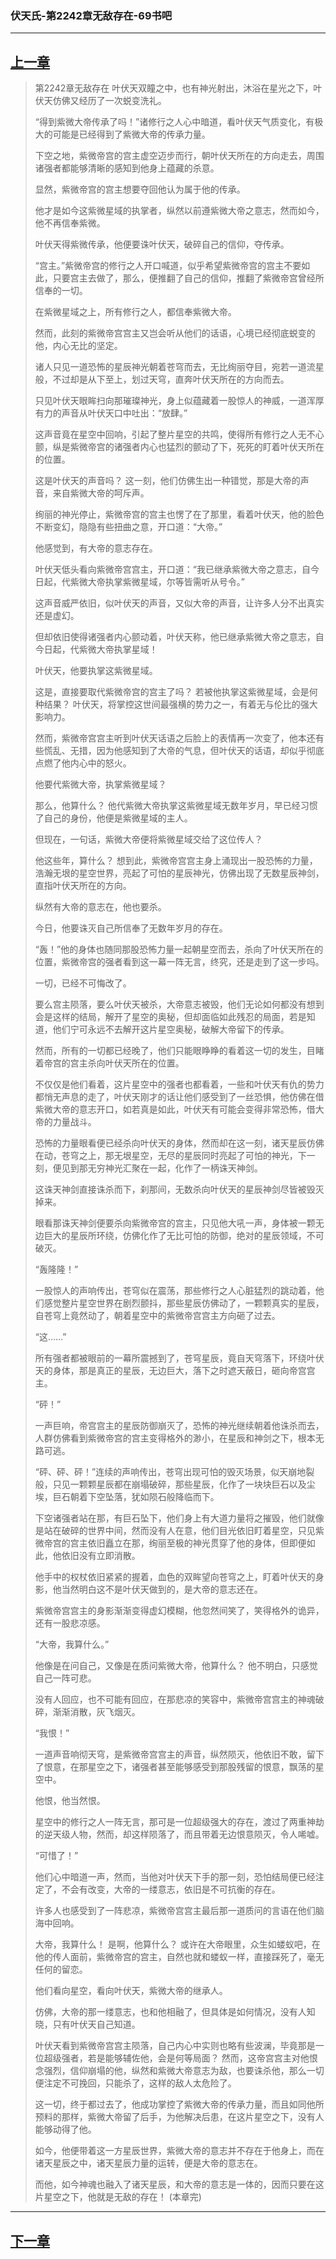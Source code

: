 ### 伏天氏-第2242章无敌存在-69书吧

--------
[上一章](./83ac223e638b367e103df4898bde563e.md)
--------


>
>
>
>第2242章无敌存在
>叶伏天双瞳之中，也有神光射出，沐浴在星光之下，叶伏天仿佛又经历了一次蜕变洗礼。
>
>“得到紫微大帝传承了吗！”诸修行之人心中暗道，看叶伏天气质变化，有极大的可能是已经得到了紫微大帝的传承力量。
>
>下空之地，紫微帝宫的宫主虚空迈步而行，朝叶伏天所在的方向走去，周围诸强者都能够清晰的感知到他身上蕴藏的杀意。
>
>显然，紫微帝宫的宫主想要夺回他认为属于他的传承。
>
>他才是如今这紫微星域的执掌者，纵然以前遵紫微大帝之意志，然而如今，他不再信奉紫微。
>
>叶伏天得紫微传承，他便要诛叶伏天，破碎自己的信仰，夺传承。
>
>“宫主。”紫微帝宫的修行之人开口喊道，似乎希望紫微帝宫的宫主不要如此，只要宫主去做了，那么，便推翻了自己的信仰，推翻了紫微帝宫曾经所信奉的一切。
>
>在紫微星域之上，所有修行之人，都信奉紫微大帝。
>
>然而，此刻的紫微帝宫宫主又岂会听从他们的话语，心境已经彻底蜕变的他，内心无比的坚定。
>
>诸人只见一道恐怖的星辰神光朝着苍穹而去，无比绚丽夺目，宛若一道流星般，不过却是从下至上，划过天穹，直奔叶伏天所在的方向而去。
>
>只见叶伏天眼眸扫向那璀璨神光，身上似蕴藏着一股惊人的神威，一道浑厚有力的声音从叶伏天口中吐出：“放肆。”
>
>这声音竟在星空中回响，引起了整片星空的共鸣，使得所有修行之人无不心颤，纵是紫微帝宫的诸强者内心也猛烈的颤动了下，死死的盯着叶伏天所在的位置。
>
>这是叶伏天的声音吗？
>这一刻，他们仿佛生出一种错觉，那是大帝的声音，来自紫微大帝的呵斥声。
>
>绚丽的神光停止，紫微帝宫的宫主也愣了在了那里，看着叶伏天，他的脸色不断变幻，隐隐有些扭曲之意，开口道：“大帝。”
>
>他感觉到，有大帝的意志存在。
>
>叶伏天低头看向紫微帝宫宫主，开口道：“我已继承紫微大帝之意志，自今日起，代紫微大帝执掌紫微星域，尔等皆需听从号令。”
>
>这声音威严依旧，似叶伏天的声音，又似大帝的声音，让许多人分不出真实还是虚幻。
>
>但却依旧使得诸强者内心颤动着，叶伏天称，他已继承紫微大帝之意志，自今日起，代紫微大帝执掌星域！
>
>叶伏天，他要执掌这紫微星域。
>
>这是，直接要取代紫微帝宫的宫主了吗？
>若被他执掌这紫微星域，会是何种结果？
>叶伏天，将掌控这世间最强横的势力之一，有着无与伦比的强大影响力。
>
>然而，紫微帝宫宫主听到叶伏天话语之后脸上的表情再一次变了，他本还有些慌乱、无措，因为他感知到了大帝的气息，但叶伏天的话语，却似乎彻底点燃了他内心中的怒火。
>
>他要代紫微大帝，执掌紫微星域？
>
>那么，他算什么？
>他代紫微大帝执掌这紫微星域无数年岁月，早已经习惯了自己的身份，他便是紫微星域的主人。
>
>但现在，一句话，紫微大帝便将紫微星域交给了这位传人？
>
>他这些年，算什么？
>想到此，紫微帝宫宫主身上涌现出一股恐怖的力量，浩瀚无垠的星空世界，亮起了可怕的星辰神光，仿佛出现了无数星辰神剑，直指叶伏天所在的方向。
>
>纵然有大帝的意志在，他也要杀。
>
>今日，他要诛灭自己所信奉了无数年岁月的存在。
>
>“轰！”他的身体也随同那股恐怖力量一起朝星空而去，杀向了叶伏天所在的位置，紫微帝宫的强者看到这一幕一阵无言，终究，还是走到了这一步吗。
>
>一切，已经不可悔改了。
>
>要么宫主陨落，要么叶伏天被杀，大帝意志被毁，他们无论如何都没有想到会是这样的结局，解开了星空的奥秘，但却面临如此残忍的局面，若是知道，他们宁可永远不去解开这片星空奥秘，破解大帝留下的传承。
>
>然而，所有的一切都已经晚了，他们只能眼睁睁的看着这一切的发生，目睹着帝宫的宫主杀向叶伏天所在的位置。
>
>不仅仅是他们看着，这片星空中的强者也都看着，一些和叶伏天有仇的势力都悄无声息的走了，叶伏天刚才的话让他们感受到了一丝恐惧，他仿佛在借紫微大帝的意志开口，如若真是如此，叶伏天有可能会变得非常恐怖，借大帝的力量战斗。
>
>恐怖的力量眼看便已经杀向叶伏天的身体，然而却在这一刻，诸天星辰仿佛在动，苍穹之上，那无垠星空，无尽的星辰同时亮起了可怕的神光，下一刻，便见到那无穷神光汇聚在一起，化作了一柄诛天神剑。
>
>这诛天神剑直接诛杀而下，刹那间，无数杀向叶伏天的星辰神剑尽皆被毁灭掉来。
>
>眼看那诛天神剑便要杀向紫微帝宫的宫主，只见他大吼一声，身体被一颗无边巨大的星辰所环绕，仿佛化作了无比可怕的防御，绝对的星辰领域，不可破灭。
>
>“轰隆隆！”
>
>一股惊人的声响传出，苍穹似在震荡，那些修行之人心脏猛烈的跳动着，他们感觉整片星空世界在剧烈颤抖，那些星辰仿佛动了，一颗颗真实的星辰，自苍穹上竟然动了，朝着星空中的紫微帝宫宫主方向砸了过去。
>
>“这……”
>
>所有强者都被眼前的一幕所震撼到了，苍穹星辰，竟自天穹落下，环绕叶伏天的身体，那是真正的星辰，无边巨大，落下之时遮天蔽日，砸向帝宫宫主。
>
>“砰！”
>
>一声巨响，帝宫宫主的星辰防御崩灭了，恐怖的神光继续朝着他诛杀而去，人群仿佛看到紫微帝宫的宫主变得格外的渺小，在星辰和神剑之下，根本无路可逃。
>
>“砰、砰、砰！”连续的声响传出，苍穹出现可怕的毁灭场景，似天崩地裂般，只见一颗颗星辰都在崩塌破碎，那些星辰，化作了一块块巨石以及尘埃，巨石朝着下空坠落，犹如陨石般降临而下。
>
>下空诸强者站在那，有巨石坠下，他们身上有大道力量将之摧毁，他们就像是站在破碎的世界中间，然而没有人在意，他们目光依旧盯着星空，只见紫微帝宫的宫主依旧矗立在那，绚丽至极的神光贯穿了他的身体，但即便如此，他依旧没有立即消散。
>
>他手中的权杖依旧紧紧的握着，血色的双眸望向苍穹之上，盯着叶伏天的身影，他当然明白这不是叶伏天做到的，是大帝的意志还在。
>
>紫微帝宫宫主的身影渐渐变得虚幻模糊，他忽然间笑了，笑得格外的诡异，还有一股悲凉感。
>
>“大帝，我算什么。”
>
>他像是在问自己，又像是在质问紫微大帝，他算什么？
>他不明白，只感觉自己一阵可悲。
>
>没有人回应，也不可能有回应，在那悲凉的笑容中，紫微帝宫宫主的神魂破碎，渐渐消散，灰飞烟灭。
>
>“我恨！”
>
>一道声音响彻天穹，是紫微帝宫宫主的声音，纵然陨灭，他依旧不敢，留下了恨意，在那星空之下，诸强者甚至能够感受到那股残留的恨意，飘荡的星空中。
>
>他恨，他当然恨。
>
>星空中的修行之人一阵无言，那可是一位超级强大的存在，渡过了两重神劫的逆天级人物，然而，却这样陨落了，而且带着无边恨意陨灭，令人唏嘘。
>
>“可惜了！”
>
>他们心中暗道一声，然而，当他对叶伏天下手的那一刻，恐怕结局便已经注定了，不会有改变，大帝的一缕意志，依旧是不可抗衡的存在。
>
>许多人也感受到了一阵悲凉，紫微帝宫宫主最后那一道质问的言语在他们脑海中回响。
>
>大帝，我算什么！
>是啊，他算什么？
>或许在大帝眼里，众生如蝼蚁吧，在他的传人面前，紫微帝宫的宫主，自然也就和蝼蚁一样，直接踩死了，毫无任何的留恋。
>
>他们看向星空，看向叶伏天，紫微大帝的继承人。
>
>仿佛，大帝的那一缕意志，也和他相融了，但具体是如何情况，没有人知晓，只有叶伏天自己知道。
>
>叶伏天看到紫微帝宫宫主陨落，自己内心中实则也略有些波澜，毕竟那是一位超级强者，若是能够辅佐他，会是何等局面？
>然而，这帝宫宫主对他恨念强烈，信仰崩塌的他，纵然和紫微大帝意志为敌，也要诛杀他，那么一切便注定不可挽回，只能杀了，这样的敌人太危险了。
>
>这一切，终于都过去了，他成功掌控了紫微大帝的传承力量，而且如同他所预料的那样，紫微大帝留了后手，为他解决后患，在这片星空之下，没有人能够动得了他。
>
>如今，他便带着这一方星辰世界，紫微大帝的意志并不存在于他身上，而在诸天星辰之中，诸天星辰力量的运转，便是大帝的意志在。
>
>而他，如今神魂也融入了诸天星辰，和大帝的意志是一体的，因而只要在这片星空之下，他就是无敌的存在！
>(本章完)
>
>

--------
[下一章](./e72a4c6183a98e444a4ead271dc888a2.md)
--------
